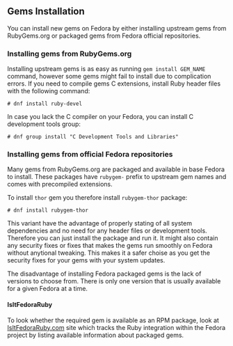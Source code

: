 ## Gems Installation

You can install new gems on Fedora by either installing upstream gems from RubyGems.org or packaged gems from Fedora official repositories.

### Installing gems from RubyGems.org

Installing upstream gems is as easy as running `gem install GEM_NAME` command, however some gems
might fail to install due to complication errors. If you need to compile gems C extensions, install Ruby header files with the following command:

```
# dnf install ruby-devel
```

In case you lack the C compiler on your Fedora, you can install C development tools group:


```
# dnf group install "C Development Tools and Libraries"
```

### Installing gems from official Fedora repositories

Many gems from RubyGems.org are packaged and available in base Fedora to install. These packages have `rubygem-` prefix to upstream gem names and comes with precompiled extensions.

To install `thor` gem you therefore install `rubygem-thor` package:

```
# dnf install rubygem-thor
```

This variant have the advantage of properly stating of all system dependencies and no need for any header files or development tools. Therefore you can just install the package and run it. It might also contain any security fixes or fixes that makes the gems run smoothly on Fedora without anytional tweaking. This makes it a safer choise as you get the security fixes for your gems with your system updates.

The disadvantage of installing Fedora packaged gems is the lack of versions to choose from. There is only one version that is usually available for a given Fedora at a time.

#### IsItFedoraRuby

To look whether the required gem is available as an RPM package, look at
[IsItFedoraRuby.com](http://isitfedoraruby.com/) site which tracks the Ruby
integration within the Fedora project by listing available information about
packaged gems.